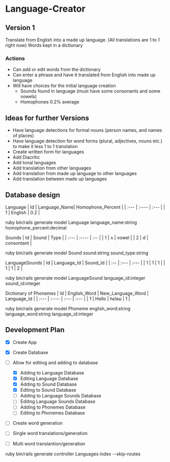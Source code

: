 # Language-Creator

## Version 1

Translate from English into a made up language. (All translations are 1 to 1 right now)
Words kept in a dictionary

### Actions
* Can add or edit words from the dictionary
* Can enter a phrase and have it translated from English into made up language
* Will have choices for the initial language creation
  * Sounds found in language (must have some consonants and some vowels)
  * Homophones 0.2% average

## Ideas for further Versions
* Have language detections for formal nouns (person names, and names of places)
* Have language detection for word forms (plural, adjectives, nouns etc.) to make it less 1 to 1 translation
* Create written form for languages
* Add Diacritic
* Add tonal languages
* Add translation from other languages
* Add translation from made up language to other languages
* Add translation between made up languages

## Database design
Language
| Id      | Language_Name| Homophone_Percent |
| :---    |    :----     |  :---             |
| 1       | English      | 0.2               |

ruby bin/rails generate model Language language_name:string homophone_percent:decimal

Sounds
| Id    |   Sound     | Type       | 
| :---  |    :----    | :--        |
| 1     | ʌ           |  vowel     |
| 2     | d           | consontant |

ruby bin/rails generate model Sound sound:string sound_type:string

LanguageSounds
| Id    | Language_Id | Sound_Id |
| :--   | :---        | :---     |
| 1     | 1           | 1        |
| 1     | 1           | 2        |

ruby bin/rails generate model LanguageSound language_id:integer sound_id:integer

Dictionary of Phonemes
| Id   | English_Word | New_Language_Word | Language_Id |
| :--- |    :----     |          :---     | :---        |
| 1    | Hello        | hɛləʊ             | 1           |

ruby bin/rails generate model Phoneme english_word:string language_word:string language_id:integer

## Development Plan
- [x] Create App
- [x] Create Database
- [ ] Allow for editing and adding to database
  - [x] Adding to Language Database
  - [x] Editing Language Database
  - [x] Adding to Sound Database
  - [x] Editing to Sound Database
  - [ ] Adding to Language Sounds Database
  - [ ] Ediitng Language Sounds Database
  - [ ] Adding to Phonemes Database
  - [ ] Editing to Phonemes Database
- [ ] Create word generation
- [ ] Single word translations/generation
- [ ] Multi word translantion/generation







ruby bin/rails generate controller Languages index --skip-routes